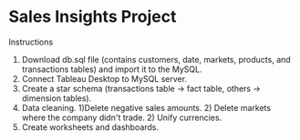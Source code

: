 # Sales Insights Project

Instructions

1. Download db.sql file (contains customers, date, markets, products, and transactions tables) and import it to the MySQL.
2. Connect Tableau Desktop to MySQL server.
3. Create a star schema (transactions table -> fact table, others -> dimension tables).
4. Data cleaning. 1)Delete negative sales amounts. 2) Delete markets where the company didn't trade. 2) Unify currencies.
5. Create worksheets and dashboards.
